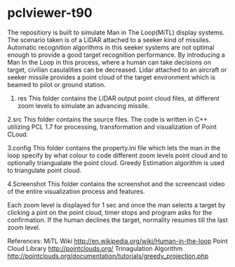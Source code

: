# pclviewer-t90
The repositiory is built to simulate Man in The Loop(MiTL) display systems. 
The scenario taken is of a LIDAR attached to a seeker kind of missiles. Automatic recognition algorithms in this seeker systems are not optimal enough to provide a good target recognition performance. By introducing a Man In the Loop in this process, where a human can take decisions on target, civilian casulalities can be decreased. 
Lidar attached to an aircraft or seeker missile provides a point cloud of the target environment which is beamed to pilot or ground station.

1. res 
This folder contains the LIDAR output point cloud files, at different zoom levels to simulate an advancing missile.

2.src
This folder contains the source files. The code is written in C++ utilizing PCL 1.7 for processing, transformation and visualization of Point CLoud.

3.config
This folder contains the property.ini file which lets the man in the loop specify by what colour to code different zoom levels point cloud and to optionally triangualate the point cloud. Greedy Estimation algorithm is used to triangulate point cloud.

4.Screenshot
This folder contains the screenshot and the screencast video of the entire visualization process and features.

Each zoom level is displayed for 1 sec and once the man selects a target by clicking a pint on the point cloud, timer stops and program asks for the confirmation. If the human declines the target, normality resumes till the last zoom level.

References:
MiTL Wiki http://en.wikipedia.org/wiki/Human-in-the-loop
Point Cloud Library http://pointclouds.org/
Trinagulation Algorithm http://pointclouds.org/documentation/tutorials/greedy_projection.php

